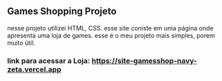 ## Games Shopping Projeto 


nesse projeto utilizei HTML, CSS. esse site coniste em uma página onde apresenta uma loja de games. esse é o meu projeto mais simples, porem muito útil. 

### link para acessar a Loja: https://site-gamesshop-navy-zeta.vercel.app
